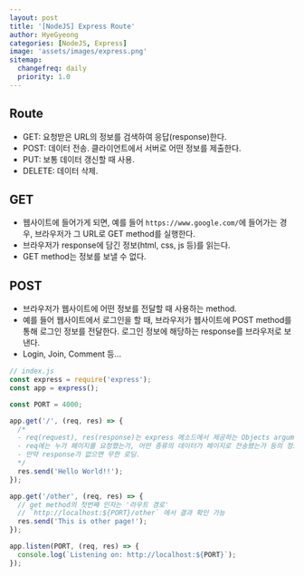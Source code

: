 ```yaml
---
layout: post
title: '[NodeJS] Express Route'
author: HyeGyeong
categories: [NodeJS, Express]
image: 'assets/images/express.png'
sitemap:
  changefreq: daily
  priority: 1.0
---
```


## Route

- GET: 요청받은 URL의 정보를 검색하여 응답(response)한다.
- POST: 데이터 전송. 클라이언트에서 서버로 어떤 정보를 제출한다.
- PUT: 보통 데이터 갱신할 때 사용.
- DELETE: 데이터 삭제.

## GET

- 웹사이트에 들어가게 되면, 예를 들어 `https://www.google.com/`에 들어가는 경우, 브라우저가 그 URL로 GET method를 실행한다.
- 브라우저가 response에 담긴 정보(html, css, js 등)를 읽는다.
- GET method는 정보를 보낼 수 없다.

## POST

- 브라우저가 웹사이트에 어떤 정보를 전달할 때 사용하는 method.
- 예를 들어 웹사이트에서 로그인을 할 때, 브라우저가 웹사이트에 POST method를 통해 로그인 정보를 전달한다. 로그인 정보에 해당하는 response를 브라우저로 보낸다.
- Login, Join, Comment 등...

```js
// index.js
const express = require('express');
const app = express();

const PORT = 4000;

app.get('/', (req, res) => {
  /*
  - req(request), res(response)는 express 메소드에서 제공하는 Objects arguments.
  - req에는 누가 페이지를 요청했는가, 어떤 종류의 데이터가 페이지로 전송됐는가 등의 정보가 담긴다.
  - 만약 response가 없으면 무한 로딩.
  */
  res.send('Hello World!!');
});

app.get('/other', (req, res) => {
  // get method의 첫번째 인자는 '라우트 경로'
  // `http://localhost:${PORT}/other` 에서 결과 확인 가능
  res.send('This is other page!');
});

app.listen(PORT, (req, res) => {
  console.log(`Listening on: http://localhost:${PORT}`);
});
```
